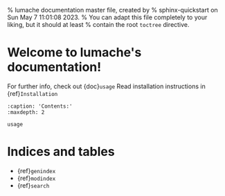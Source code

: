% lumache documentation master file, created by
% sphinx-quickstart on Sun May  7 11:01:08 2023.
% You can adapt this file completely to your liking, but it should at least
% contain the root `toctree` directive.

# Welcome to lumache's documentation!

For further info, check out {doc}`usage`
Read installation instructions in {ref}`Installation`

```{toctree}
:caption: 'Contents:'
:maxdepth: 2

usage
```

# Indices and tables

- {ref}`genindex`
- {ref}`modindex`
- {ref}`search`
